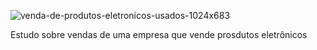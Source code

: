 
![venda-de-produtos-eletronicos-usados-1024x683](https://user-images.githubusercontent.com/90196377/138763219-fe3f9679-f40a-4b68-ad05-b0bbe505ac29.jpg)


Estudo sobre vendas de uma empresa que vende prosdutos eletrônicos
